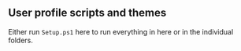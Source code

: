 ## User profile scripts and themes
Either run `Setup.ps1` here to run everything in here or in the individual folders.
